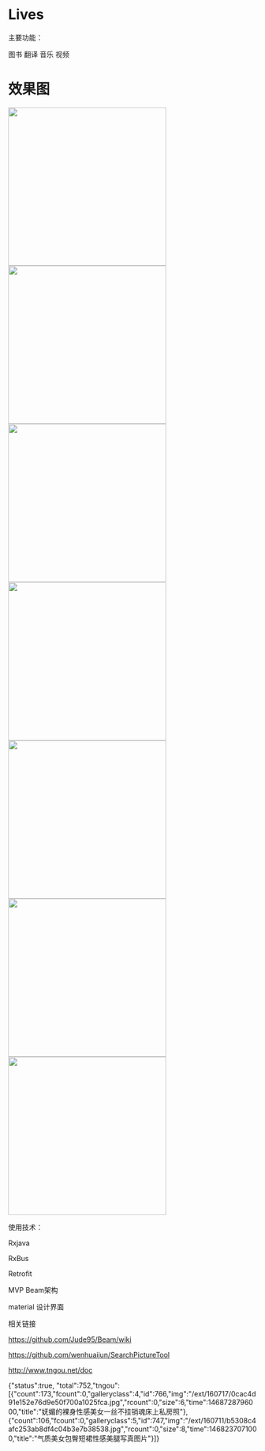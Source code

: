 # Lives
主要功能：

图书
翻译
音乐
视频

# 效果图
<img src="https://github.com/Allyns/Lives/blob/master/img/54F171BC28ED5C6A4AEC296B3FCF19E1.png" width="320" />

<img src="https://github.com/Allyns/Lives/blob/master/img/71C85EC481B47886E842013DE4BC677B.png" width="320" />

<img src="https://github.com/Allyns/Lives/blob/master/img/7477E4DAAF2AB3AEB408BB7E21EAA9A9.png" width="320" />

<img src="https://github.com/Allyns/Lives/blob/master/img/7505C39DFA9E3C54B6272A749CDA5125.png" width="320" />

<img src="https://github.com/Allyns/Lives/blob/master/img/92A2B8D2C1878D9FBCBC2C0BCBFE45BE.png" width="320" />

<img src="https://github.com/Allyns/Lives/blob/master/img/98AE2857147B9DC2A130B9C821D6E601.png" width="320" />

<img src="https://github.com/Allyns/Lives/blob/master/img/C7075614E4A7DD3AD34F62426A557E9B.png" width="320" />


使用技术：

Rxjava

RxBus

Retrofit

MVP Beam架构

material 设计界面

相关链接


https://github.com/Jude95/Beam/wiki


https://github.com/wenhuaijun/SearchPictureTool

http://www.tngou.net/doc


{"status":true, "total":752,"tngou":[{"count":173,"fcount":0,"galleryclass":4,"id":766,"img":"/ext/160717/0cac4d91e152e76d9e50f700a1025fca.jpg","rcount":0,"size":6,"time":1468728796000,"title":"妩媚的裸身性感美女一丝不挂销魂床上私房照"},{"count":106,"fcount":0,"galleryclass":5,"id":747,"img":"/ext/160711/b5308c4afc253ab8df4c04b3e7b38538.jpg","rcount":0,"size":8,"time":1468237071000,"title":"气质美女包臀短裙性感美腿写真图片"}]}
